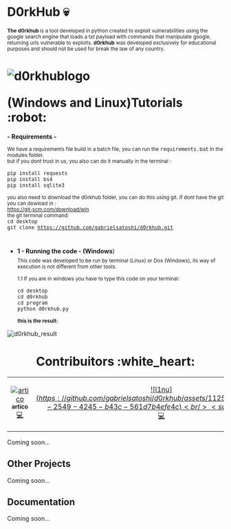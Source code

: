 #  D0rkHub :skull: 
**<sub>The d0rkhub  </sub>** <sub> is a tool developed in python created to exploit vulnerabilities using the google search engine that loads a txt payload with
commands that manipulate google, returning urls vulnerable to exploits. **d0rkhub** was developed exclusively for educational purposes and should not be used for
break the law of any country. </sub>

<h1>
  <p align='center'>

  ![d0rkhublogo](https://github.com/gabrielsatoshi/d0rkhub/assets/112598996/c49e6f31-46ac-43d4-a2d3-1e8a808a5cb7)

  </p>
(Windows and Linux)Tutorials :robot:
</h1>

 **- Requirements -**

<sub>We have a requirements file build in a batch file, you can run the <kbd>requirements.bat</kbd> in the modules folder.<br> but if you dont trust in us, you also can do it manually in the terminal : <br><br> <kbd>pip install requests<br>pip install bs4<br>pip install sqlite3 </kbd><br><br>
you also need to download the d0rkhub folder, you can do this using git. if dont have the git you can dowload in : <br>
<a>https://git-scm.com/download/win</a><br>
the git terminal command:<br>
<kbd>cd desktop<br>git clone https://github.com/gabrielsatoshi/d0rkhub.git</kbd>
</sub>

 
#


- **1 - Running the code - (Windows**)<br>
<sub>This code was developed to be run by terminal (Linux) or Dos (Windows), its way of execution is not different from other tools.<br><br>
1.1 If you are in windows you have to type this code on your terminal:<br><br> <kbd> cd desktop<br> cd d0rkhub <br> cd program <br> python d0rkhub.py</kbd>
<br> <br>
**this is the result:**
  </sub>
  
![d0rkhub_result](https://github.com/gabrielsatoshi/d0rkhub/assets/112598996/4ba9288c-b2bc-497b-84bd-e790d78809c8)

#


#


<h1 align="center" color="red">
Contribuitors :white_heart:
</h1>

<table align="center">
  <tr>
    <td align="center" width="300px"><a href="https://github.com/ArthurDants">

  ![artico](https://github.com/gabrielsatoshi/d0rkhub/assets/112598996/086eea19-d4d6-4261-93ed-b7968bdbacee)
  <br /><sub><b>artico</b></sub></a><br /><a href="https://github.com/ArthurDants" title="Code">💻</a></td>
    
  <td align="center"><a href="https://github.com/gabrielsatoshi">
  
  ![l1nu$](https://github.com/gabrielsatoshi/d0rkhub/assets/112598996/e4749a1b-2549-4245-b43c-561d7b4efe4c)
<br /><sub><b>l1nu$</b></sub></a><br /><a href="z" title="Answering Questions"></a> <a href="https://github.com/gabrielsatoshi" title="Code">💻</a> <a href="https://github.com/gabrielsatoshi" title="Documentation"></a> </td>
  </tr>
</table>
Coming soon...

## Other Projects

Coming soon...


## Documentation

Coming soon...


